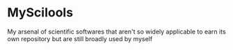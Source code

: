 MySciIools
==========

My arsenal of scientific softwares that aren't so widely applicable to earn its own repository but are still broadly used by myself
